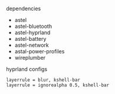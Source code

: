 
dependencies
- astel
- astel-bluetooth
- astel-hyprland
- astel-battery
- astel-network
- astal-power-profiles
- wireplumber

hyprland configs

```
layerrule = blur, kshell-bar
layerrule = ignorealpha 0.5, kshell-bar
```